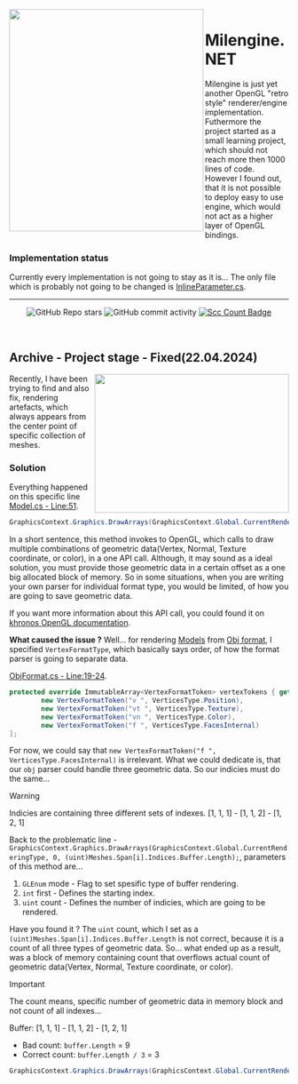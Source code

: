 <img align="left" src="assets/Milengine.NET-logo.svg" width=350px height=400px>

# Milengine.NET
Milengine is just yet another OpenGL "retro style" renderer/engine implementation. Futhermore the project started as a small learning project, which should not reach more then 1000 lines of code.
However I found out, that it is not possible to deploy easy to use engine, which would not act as a higher layer of OpenGL bindings.

### Implementation status
Currently every implementation is not going to stay as it is... The only file which is probably not going to be changed is [InlineParameter.cs](https://github.com/Ma-tes/Milengine.NET/blob/main/src/Milengine.NET/Core/Utilities/InlineOptimalizations/Buffers/InlineParameterBuffer/InlineParameter.cs).

---
<div align="center">
  
  ![GitHub Repo stars](https://img.shields.io/github/stars/Ma-tes/Milengine.NET)
  ![GitHub commit activity](https://img.shields.io/github/commit-activity/t/Ma-tes/Milengine.NET)
  [![Scc Count Badge](https://sloc.xyz/github/Ma-tes/Milengine.NET/)](https://github.com/Ma-tes/Milengine.NET/)

</div>
<br>

## Archive - Project stage - Fixed(22.04.2024)
<img align="right" src="assets/Milengine.NET-2024-04-21.gif" width=350px height=250px>
Recently, I have been trying to find and also fix, rendering artefacts, which always appears from the center point of specific collection of meshes.

### Solution
Everything happened on this specific line [Model.cs - Line:51](https://github.com/Ma-tes/Milengine.NET/blob/0fe55309226b14ec59c51c25a1fcf98e0e5b38ce/src/Milengine.NET/Core/Model.cs#L51).
```cs
GraphicsContext.Graphics.DrawArrays(GraphicsContext.Global.CurrentRenderingType, 0, (uint)Meshes.Span[i].Indices.Buffer.Length);
```

In a short sentence, this method invokes to OpenGL, which calls to draw multiple combinations of geometric data(Vertex, Normal, Texture coordinate, or color), in a one API call.
Although, it may sound as a ideal solution, you must provide those geometric data in a certain offset as a one big allocated block of memory. So in some situations, when you are writing your own parser for individual format type, you would be limited, of how you are going to save geometric data.

If you want more information about this API call, you could found it on [khronos OpenGL documentation](https://registry.khronos.org/OpenGL-Refpages/gl4/html/glDrawArrays.xhtml).


**What caused the issue ?** Well... for rendering [Models](https://github.com/Ma-tes/Milengine.NET/blob/main/src/Milengine.NET/Core/Model.cs) from [Obj format](https://github.com/Ma-tes/Milengine.NET/blob/main/src/Milengine.NET/Parser/ObjFormat.cs), I specified `VertexFormatType`, which basically says order, of how the format parser is going to separate data.

[ObjFormat.cs - Line:19-24](https://github.com/Ma-tes/Milengine.NET/blob/0fe55309226b14ec59c51c25a1fcf98e0e5b38ce/src/Milengine.NET/Parser/ObjFormat.cs#L19C4-L24C7).
```cs
protected override ImmutableArray<VertexFormatToken> vertexTokens { get; } = [
        new VertexFormatToken("v ", VerticesType.Position),
        new VertexFormatToken("vt ", VerticesType.Texture),
        new VertexFormatToken("vn ", VerticesType.Color),
        new VertexFormatToken("f ", VerticesType.FacesInternal)
];
```

For now, we could say that `new VertexFormatToken("f ", VerticesType.FacesInternal)` is irrelevant. What we could dedicate is, that our `obj` parser could handle three geometric data. So our indicies must do the same...
>[!warning]
>Indicies are containing three different sets of indexes.
>[1, 1, 1] - [1, 1, 2] - [1, 2, 1]

Back to the problematic line - `GraphicsContext.Graphics.DrawArrays(GraphicsContext.Global.CurrentRenderingType, 0, (uint)Meshes.Span[i].Indices.Buffer.Length);`, parameters of this method are...
1. `GLEnum` mode - Flag to set spesific type of buffer rendering.
2. `int` first - Defines the starting index.
3. `uint` count - Defines the number of indicies, which are going to be rendered.

Have you found it ? The `uint` count, which I set as a `(uint)Meshes.Span[i].Indices.Buffer.Length` is not correct, because it is a count of all three types of geometric data. So... what ended up as a result, was a block of memory containing count that overflows actual count of geometric data(Vertex, Normal, Texture coordinate, or color).

> [!important]
> The count means, specific number of geometric data in memory block and not count of all indexes...

Buffer: [1, 1, 1] - [1, 1, 2] - [1, 2, 1]
- Bad count: `buffer.Length` = 9
- Correct count: `buffer.Length / 3` = 3

```cs
GraphicsContext.Graphics.DrawArrays(GraphicsContext.Global.CurrentRenderingType, 0, (uint)Meshes.Span[i].Indices.Buffer.Length / 3);
```
